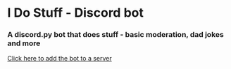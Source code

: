 # I Do Stuff - Discord bot

### A discord.py bot that does stuff - basic moderation, dad jokes and more

[Click here to add the bot to a server](https://dsc.gg/i-do-stuff)
